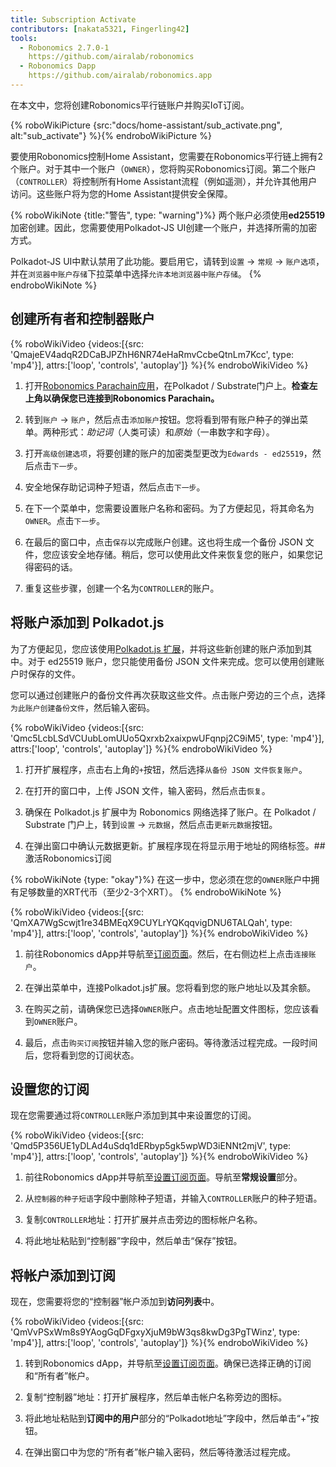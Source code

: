 ```yaml
---
title: Subscription Activate
contributors: [nakata5321, Fingerling42]
tools:
  - Robonomics 2.7.0-1
    https://github.com/airalab/robonomics
  - Robonomics Dapp
    https://github.com/airalab/robonomics.app
---
```


在本文中，您将创建Robonomics平行链账户并购买IoT订阅。

{% roboWikiPicture {src:"docs/home-assistant/sub_activate.png", alt:"sub_activate"} %}{% endroboWikiPicture %}

要使用Robonomics控制Home Assistant，您需要在Robonomics平行链上拥有2个账户。对于其中一个账户（`OWNER`），您将购买Robonomics订阅。第二个账户（`CONTROLLER`）将控制所有Home Assistant流程（例如遥测），并允许其他用户访问。这些账户将为您的Home Assistant提供安全保障。

{% roboWikiNote {title:"警告", type: "warning"}%}
两个账户必须使用**ed25519**加密创建。因此，您需要使用Polkadot-JS UI创建一个账户，并选择所需的加密方式。

Polkadot-JS UI中默认禁用了此功能。要启用它，请转到`设置` -> `常规` -> `账户选项`，并在`浏览器中账户存储`下拉菜单中选择`允许本地浏览器中账户存储`。
{% endroboWikiNote %}

## 创建所有者和控制器账户

{% roboWikiVideo {videos:[{src: 'QmajeEV4adqR2DCaBJPZhH6NR74eHaRmvCcbeQtnLm7Kcc', type: 'mp4'}], attrs:['loop', 'controls', 'autoplay']} %}{% endroboWikiVideo %}

1. 打开[Robonomics Parachain应用](https://polkadot.js.org/apps/?rpc=wss%3A%2F%2Fkusama.rpc.robonomics.network%2F#/)，在Polkadot / Substrate门户上。**检查左上角以确保您已连接到Robonomics Parachain。**

2. 转到`账户` -> `账户`，然后点击`添加账户`按钮。您将看到带有账户种子的弹出菜单。两种形式：*助记词*（人类可读）和*原始*（一串数字和字母）。

3. 打开`高级创建选项`，将要创建的账户的加密类型更改为`Edwards - ed25519`，然后点击`下一步`。

4. 安全地保存助记词种子短语，然后点击`下一步`。

5. 在下一个菜单中，您需要设置账户名称和密码。为了方便起见，将其命名为`OWNER`。点击`下一步`。

6. 在最后的窗口中，点击`保存`以完成账户创建。这也将生成一个备份 JSON 文件，您应该安全地存储。稍后，您可以使用此文件来恢复您的账户，如果您记得密码的话。

7. 重复这些步骤，创建一个名为`CONTROLLER`的账户。


## 将账户添加到 Polkadot.js

为了方便起见，您应该使用[Polkadot.js 扩展](https://polkadot.js.org/extension/)，并将这些新创建的账户添加到其中。对于 ed25519 账户，您只能使用备份 JSON 文件来完成。您可以使用创建账户时保存的文件。

您可以通过创建账户的备份文件再次获取这些文件。点击账户旁边的三个点，选择`为此账户创建备份文件`，然后输入密码。

{% roboWikiVideo {videos:[{src: 'Qmc5LcbLSdVCUubLomUUo5Qxrxb2xaixpwUFqnpj2C9iM5', type: 'mp4'}], attrs:['loop', 'controls', 'autoplay']} %}{% endroboWikiVideo %}

1. 打开扩展程序，点击右上角的`+`按钮，然后选择`从备份 JSON 文件恢复账户`。

2. 在打开的窗口中，上传 JSON 文件，输入密码，然后点击`恢复`。

3. 确保在 Polkadot.js 扩展中为 Robonomics 网络选择了账户。在 Polkadot / Substrate 门户上，转到`设置` -> `元数据`，然后点击`更新元数据`按钮。

4. 在弹出窗口中确认元数据更新。扩展程序现在将显示用于地址的网络标签。## 激活Robonomics订阅

{% roboWikiNote {type: "okay"}%} 在这一步中，您必须在您的`OWNER`账户中拥有足够数量的XRT代币（至少2-3个XRT）。 {% endroboWikiNote %}

{% roboWikiVideo {videos:[{src: 'QmXA7WgScwjt1re34BMEqX9CUYLrYQKqqvigDNU6TALQah', type: 'mp4'}], attrs:['loop', 'controls', 'autoplay']} %}{% endroboWikiVideo %}

1. 前往Robonomics dApp并导航至[订阅页面](https://robonomics.app/#/rws-buy)。然后，在右侧边栏上点击`连接账户`。

2. 在弹出菜单中，连接Polkadot.js扩展。您将看到您的账户地址以及其余额。

3. 在购买之前，请确保您已选择`OWNER`账户。点击地址配置文件图标，您应该看到`OWNER`账户。

4. 最后，点击`购买订阅`按钮并输入您的账户密码。等待激活过程完成。一段时间后，您将看到您的订阅状态。

## 设置您的订阅

现在您需要通过将`CONTROLLER`账户添加到其中来设置您的订阅。

{% roboWikiVideo {videos:[{src: 'Qmd5P356UE1yDLAd4uSdq1dERbyp5gk5wpWD3iENNt2mjV', type: 'mp4'}], attrs:['loop', 'controls', 'autoplay']} %}{% endroboWikiVideo %}

1. 前往Robonomics dApp并导航至[设置订阅页面](https://robonomics.app/#/rws-setup)。导航至**常规设置**部分。

2. 从`控制器的种子短语`字段中删除种子短语，并输入`CONTROLLER`账户的种子短语。

3. 复制`CONTROLLER`地址：打开扩展并点击旁边的图标帐户名称。

4. 将此地址粘贴到“控制器”字段中，然后单击“保存”按钮。

## 将帐户添加到订阅

现在，您需要将您的“控制器”帐户添加到**访问列表**中。

{% roboWikiVideo {videos:[{src: 'QmVvPSxWm8s9YAogGqDFgxyXjuM9bW3qs8kwDg3PgTWinz', type: 'mp4'}], attrs:['loop', 'controls', 'autoplay']} %}{% endroboWikiVideo %}

1. 转到Robonomics dApp，并导航至[设置订阅页面](https://robonomics.app/#/rws-setup)。确保已选择正确的订阅和“所有者”帐户。

2. 复制“控制器”地址：打开扩展程序，然后单击帐户名称旁边的图标。

3. 将此地址粘贴到**订阅中的用户**部分的“Polkadot地址”字段中，然后单击“+”按钮。

4. 在弹出窗口中为您的“所有者”帐户输入密码，然后等待激活过程完成。